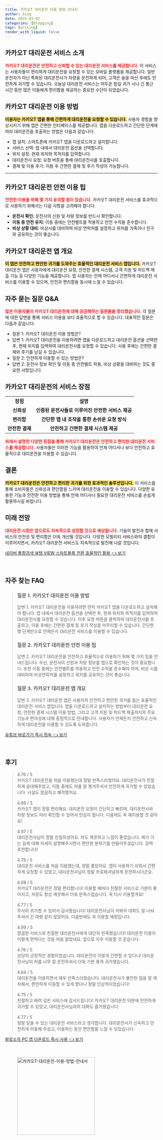 ```yaml
---
title: 카카오T 대리운전 이용 방법 안내서
author: bing
date: 2025-02-02
categories: [Blogging]
tags: [writing]
render_with_liquid: false
---
```



<h2 id='카카오T대리운전소개'>카카오T 대리운전 서비스 소개</h2>

<p><b><span style="color: #ee2323;">카카오T 대리운전은 안전하고 신뢰할 수 있는 대리운전 서비스를 제공합니다.</span></b> 이 서비스는 사용자들이 편리하게 대리운전을 요청할 수 있는 모바일 플랫폼을 제공합니다. 일반 운전자가 아닌 특화된 대리운전사가 차량을 운전하게 되어, 고객은 술을 마신 후에도 안전하게 귀가할 수 있습니다. 오늘날 대리운전 서비스는 어두운 밤길 귀가 시나 긴 통근 시간 동안 많은 이들에게 편리함을 제공하는 중요한 수단이 되었습니다.</p>

<h2 id='이용방법'>카카오T 대리운전 이용 방법</h2>

<p><b><span style="background-color: #ffe066;">이용자는 카카오T 앱을 통해 간편하게 대리운전을 요청할 수 있습니다.</span></b> 사용자 경험을 향상시키기 위해 앱은 간편한 인터페이스를 제공합니다. 앱을 다운로드하고 간단한 단계에 따라 대리운전을 호출하는 방법은 다음과 같습니다:</p>

<ul>
    <li>앱 설치: 스마트폰에 카카오T 앱을 다운로드하고 설치합니다.</li>
    <li>서비스 선택: 앱 내에서 대리운전 옵션을 선택합니다.</li>
    <li>위치 설정: 현재 위치와 목적지를 입력합니다.</li>
    <li>대리운전사 요청: 요청 버튼을 통해 대리운전사를 호출합니다.</li>
    <li>결제 및 이용 후기: 이용 후 간편한 결제 및 후기 작성이 가능합니다.</li>
</ul>

<hr />

<h2 id='안전이용팁'>카카오T 대리운전 안전 이용 팁</h2>

<p><b><span style="color: #ee2323;">안전한 이용을 위해 몇 가지 유의할 점이 있습니다.</span></b> 카카오T 대리운전 서비스를 효과적으로 사용하기 위해서는 다음 사항을 고려해야 합니다:</p>

<ul>
    <li><b>운전사 확인:</b> 운전사의 신원 및 차량 정보를 반드시 확인합니다.</li>
    <li><b>이동 중 안전 유지:</b> 이동 중에는 안전벨트를 착용하고 안전 수칙을 준수합니다.</li>
    <li><b>비상 상황 대비:</b> 비상시를 대비하여 비상 연락처를 설정하고 위치를 가족이나 친구와 공유하는 것이 좋습니다.</li>
</ul>

<h2 id='앱개요'>카카오T 대리운전 앱 개요</h2>

<p><b><span style="background-color: #ffe066;">이 앱은 안전하고 편안한 귀가를 도와주는 효율적인 대리운전 서비스 앱입니다.</span></b> 카카오T 대리운전 앱은 사용자에게 대리운전 요청, 안전한 결제 시스템, 고객 지원 및 피드백 제출 기능 등 다양한 기능을 제공합니다. 앱 사용자는 언제 어디서나 간편하게 대리운전 서비스를 이용할 수 있으며, 안전과 편리함을 동시에 느낄 수 있습니다.</p>

<h2 id='이용후기'>자주 묻는 질문 Q&A</h2>

<p><b><span style="color: #ee2323;">많은 이용자들이 카카오T 대리운전에 대해 궁금해하는 질문들을 정리했습니다.</span></b> 각 질문에 대한 답변을 통해 서비스 이용을 보다 효율적으로 할 수 있습니다. 대표적인 질문은 다음과 같습니다:</p>

<ul>
    <li>질문 1: 카카오T 대리운전 이용 방법은?</li>
    <li>답변 1: 카카오T 대리운전을 이용하려면 앱을 다운로드하고 대리운전 옵션을 선택한 후, 현재 위치를 입력하여 대리운전사를 요청할 수 있습니다. 사용 후에는 간편한 결제와 후기를 남길 수 있습니다.</li>
    <li>질문 2: 안전하게 이용할 수 있는 방법은?</li>
    <li>답변 2: 운전사 정보 확인 및 이동 중 안전벨트 착용, 비상 상황을 대비하는 것도 중요한 사항입니다.</li>
</ul>

<h2 id='서비스장점'>카카오T 대리운전의 서비스 장점</h2>

<table>
    <tr>
        <td style="text-align: center; height: 17px;"><b>장점</b></td>
        <td style="text-align: center; height: 17px;"><b>설명</b></td>
    </tr>
    <tr>
        <td style="text-align: center; height: 17px;"><b>신뢰성</b></td>
        <td style="text-align: center; height: 17px;"><b>인증된 운전사들로 이루어진 안전한 서비스 제공</b></td>
    </tr>
    <tr>
        <td style="text-align: center; height: 17px;"><b>편리함</b></td>
        <td style="text-align: center; height: 17px;"><b>간단한 앱 내 조작을 통한 손쉬운 요청 방식</b></td>
    </tr>
    <tr>
        <td style="text-align: center; height: 17px;"><b>안전한 결제</b></td>
        <td style="text-align: center; height: 17px;"><b>안전하고 간편한 결제 시스템 제공</b></td>
    </tr>
</table>

<p><b><span style="color: #ee2323;">위에서 설명한 다양한 장점을 통해 카카오T 대리운전은 안전하고 편리한 대리운전 서비스를 제공합니다.</span></b> 사용자들은 이러한 기능을 활용하여 언제 어디서나 보다 안전하고 효율적으로 대리운전을 이용할 수 있습니다.</p>

<h2 id='결론'>결론</h2>

<p><b><span style="background-color: #ffe066;">카카오T 대리운전은 안전하고 편리한 귀가를 위한 효과적인 솔루션입니다.</span></b> 이 서비스를 통해 소비자들은 신뢰성과 편안함을 느끼며 대리운전을 이용할 수 있습니다. 다양한 유용한 기능과 안전한 이용 방법을 통해 언제 어디서나 필요한 대리운전 서비스를 손쉽게 활용하시길 바랍니다.</p>

<h2 id='미래전망'>미래 전망</h2>

<p><b><span style="color: #ee2323;">대리운전 시장은 앞으로도 지속적으로 성장할 것으로 예상됩니다.</span></b> 기술의 발전과 함께 서비스의 안전성 및 편리함은 더욱 개선될 것입니다. 다양한 모빌리티 서비스와의 결합이 이루어지면서, 카카오T 대리운전 서비스도 지속적으로 발전해 나갈 것입니다.</p>


<p><a class="click-button" title="네이버 통합검색 뷰탭 VIEW 스마트블록 전환 효율적인 활용" href="https://greenforu.github.io/posts/%EB%84%A4%EC%9D%B4%EB%B2%84-%ED%86%B5%ED%95%A9%EA%B2%80%EC%83%89-%EB%B7%B0%ED%83%AD-VIEW-%EC%8A%A4%EB%A7%88%ED%8A%B8%EB%B8%94%EB%A1%9D-%EC%A0%84%ED%99%98-%ED%9A%A8%EC%9C%A8%EC%A0%81%EC%9D%B8-%ED%99%9C%EC%9A%A9/" rel="dofollow">네이버 통합검색 뷰탭 VIEW 스마트블록 전환 효율적인 활용 👈 보기</a></p><br>
<h2 id='자주_찾는_FAQ'>자주 찾는 FAQ</h2>
<div itemscope="" itemtype="https://schema.org/FAQPage"> 
<blockquote> 
<div itemscope="" itemprop="mainEntity" itemtype="https://schema.org/Question"> 
<h3 itemprop="name">질문 1. 카카오T 대리운전 이용 방법</h3> 
<div itemscope="" itemprop="acceptedAnswer" itemtype="https://schema.org/Answer"> 
<span itemprop="text"> 
<p>답변 1. 카카오T 대리운전을 이용하려면 먼저 카카오T 앱을 다운로드하고 설치해야 합니다. 앱 내에서 대리운전 옵션을 선택한 후, 현재 위치와 목적지를 입력하여 대리운전사를 요청할 수 있습니다. 이후 요청 버튼을 클릭하여 대리운전사를 호출하고, 이용 후에는 간편한 결제 및 후기 작성을 마무리할 수 있습니다. 간단한 몇 단계만으로 언제든지 대리운전 서비스를 이용할 수 있습니다.</p> 
</span> 
</div> 
</div> 

<div itemscope="" itemprop="mainEntity" itemtype="https://schema.org/Question"> 
<h3 itemprop="name">질문 2. 카카오T 대리운전 안전 이용 팁</h3> 
<div itemscope="" itemprop="acceptedAnswer" itemtype="https://schema.org/Answer"> 
<span itemprop="text"> 
<p>답변 2. 카카오T 대리운전을 안전하고 효율적으로 이용하기 위해 몇 가지 팁을 안내드립니다. 우선, 운전사의 신원과 차량 정보를 앱으로 확인하는 것이 중요합니다. 또한 이동 중에는 안전벨트를 착용하고 안전 수칙을 준수해야 하며, 비상 시를 대비하여 비상연락처를 설정하고 위치를 공유하는 것이 좋습니다.</p> 
</span> 
</div> 
</div> 

<div itemscope="" itemprop="mainEntity" itemtype="https://schema.org/Question"> 
<h3 itemprop="name">질문 3. 카카오T 대리운전 앱 개요</h3> 
<div itemscope="" itemprop="acceptedAnswer" itemtype="https://schema.org/Answer"> 
<span itemprop="text"> 
<p>답변 3. 카카오T 대리운전 앱은 사용자의 안전하고 편안한 귀가를 돕는 효율적인 대리운전 서비스 앱입니다. 앱을 다운로드하고 설치하는 방법부터 대리운전 요청, 안전한 결제 시스템 이용 방법, 그리고 고객 지원 및 피드백 제출까지의 주요 기능과 편의성에 대해 중점적으로 안내합니다. 사용자가 언제든지 안전하고 신속하게 대리운전을 이용할 수 있도록 도와줍니다.</p> 
</span> 
</div> 
</div> 
</blockquote> 
</div>
<p><a class="click-button" title="유튜브 바로가기 즉시 접속" href="https://greenforu.github.io/posts/%EC%9C%A0%ED%8A%9C%EB%B8%8C-%EB%B0%94%EB%A1%9C%EA%B0%80%EA%B8%B0-%EC%A6%89%EC%8B%9C-%EC%A0%91%EC%86%8D/" rel="dofollow">유튜브 바로가기 즉시 접속 👈 보기</a></p><br>
<h2 id='후기'>후기</h2>
<div itemscope itemtype="https://schema.org/Product">
  <blockquote>
    <div itemprop="review" itemscope itemtype="https://schema.org/Review">
      <div itemprop="reviewRating" itemscope itemtype="https://schema.org/Rating"> 
        <span itemprop="ratingValue">4.76</span> / 
        <span itemprop="bestRating">5</span> 
      </div>
      <span itemprop="reviewBody">카카오T 대리운전을 처음 이용했는데 정말 만족스러웠어요. 대리운전사가 친절하게 응대해주었고, 이동 중에도 저를 잘 챙겨주셔서 안전하게 귀가할 수 있었습니다. 시설도 깔끔하고 쾌적했어요.</span>
    </div>
    <br>
    <div itemprop="review" itemscope itemtype="https://schema.org/Review">
      <div itemprop="reviewRating" itemscope itemtype="https://schema.org/Rating"> 
        <span itemprop="ratingValue">4.88</span> / 
        <span itemprop="bestRating">5</span> 
      </div>
      <span itemprop="reviewBody">카카오T 앱이 정말 편리해요. 대리운전 요청이 간단하고 빠르며, 대리운전사와 차량 정보도 미리 확인할 수 있어서 안심이 됩니다. 다음에도 꼭 재이용할 것 같아요!</span>
    </div>
    <br>
    <div itemprop="review" itemscope itemtype="https://schema.org/Review">
      <div itemprop="reviewRating" itemscope itemtype="https://schema.org/Rating"> 
        <span itemprop="ratingValue">4.97</span> / 
        <span itemprop="bestRating">5</span> 
      </div>
      <span itemprop="reviewBody">대리운전사님이 정말 친절하셨어요. 차도 깨끗하고 느낌이 좋았습니다. 제가 가는 길에 대해 자세히 설명해주시면서 편안한 분위기를 만들어주셨습니다. 강력 추천합니다!</span>
    </div>
    <br>
    <div itemprop="review" itemscope itemtype="https://schema.org/Review">
      <div itemprop="reviewRating" itemscope itemtype="https://schema.org/Rating"> 
        <span itemprop="ratingValue">4.79</span> / 
        <span itemprop="bestRating">5</span> 
      </div>
      <span itemprop="reviewBody">대리운전 서비스를 처음 이용했는데, 정말 좋았어요. 앱이 사용하기 쉬워서 간편하게 요청할 수 있었고, 대리운전사님이 정말 프로페셔널하게 운전하시더군요.</span>
    </div>
    <br>
    <div itemprop="review" itemscope itemtype="https://schema.org/Review">
      <div itemprop="reviewRating" itemscope itemtype="https://schema.org/Rating"> 
        <span itemprop="ratingValue">4.98</span> / 
        <span itemprop="bestRating">5</span> 
      </div>
      <span itemprop="reviewBody">카카오T 대리운전은 정말 편리합니다! 이용할 때마다 친절한 서비스로 기분이 좋아지고, 차량도 항상 깨끗해서 더욱 만족스럽습니다. 꼭 다시 이용할게요!</span>
    </div>
    <br>
    <div itemprop="review" itemscope itemtype="https://schema.org/Review">
      <div itemprop="reviewRating" itemscope itemtype="https://schema.org/Rating"> 
        <span itemprop="ratingValue">4.77</span> / 
        <span itemprop="bestRating">5</span> 
      </div>
      <span itemprop="reviewBody">무사히 귀가할 수 있어서 감사했습니다! 대리운전사님이 저와의 대화도 잘 나눠주셔서 긴 여행 같지 않았어요. 다음번에도 꼭 이용할 예정입니다.</span>
    </div>
    <br>
    <div itemprop="review" itemscope itemtype="https://schema.org/Review">
      <div itemprop="reviewRating" itemscope itemtype="https://schema.org/Rating"> 
        <span itemprop="ratingValue">4.99</span> / 
        <span itemprop="bestRating">5</span> 
      </div>
      <span itemprop="reviewBody">깔끔한 서비스와 친절한 대리운전사에게 대단히 만족했습니다! 대리운전 이용이 이렇게 편하다는 것을 처음 알았네요. 앞으로 자주 이용할 것 같습니다.</span>
    </div>
    <br>
    <div itemprop="review" itemscope itemtype="https://schema.org/Review">
      <div itemprop="reviewRating" itemscope itemtype="https://schema.org/Rating"> 
        <span itemprop="ratingValue">4.76</span> / 
        <span itemprop="bestRating">5</span> 
      </div>
      <span itemprop="reviewBody">상당히 긍정적인 경험이었습니다. 대리운전이 이렇게 간편할 수 있다니! 대리운전사님이 차를 너무 잘 운전하셔서 더욱 기분 좋게 귀가했습니다.</span>
    </div>
    <br>
    <div itemprop="review" itemscope itemtype="https://schema.org/Review">
      <div itemprop="reviewRating" itemscope itemtype="https://schema.org/Rating"> 
        <span itemprop="ratingValue">4.84</span> / 
        <span itemprop="bestRating">5</span> 
      </div>
      <span itemprop="reviewBody">대리운전을 이용하면서 매우 만족스러웠습니다. 대리운전사가 불안한 점을 잘 캐치해서, 편안하게 이동할 수 있게 했다니 정말 인상적이었습니다!</span>
    </div>
    <br>
    <div itemprop="review" itemscope itemtype="https://schema.org/Review">
      <div itemprop="reviewRating" itemscope itemtype="https://schema.org/Rating"> 
        <span itemprop="ratingValue">4.75</span> / 
        <span itemprop="bestRating">5</span> 
      </div>
      <span itemprop="reviewBody">친절하고 배려 깊은 서비스에 감사드립니다! 카카오T 대리운전 덕분에 안전하게 귀가할 수 있었고, 대리운전사님과의 대화도 즐거웠습니다.</span>
    </div>
    <br>
    <div itemprop="review" itemscope itemtype="https://schema.org/Review">
      <div itemprop="reviewRating" itemscope itemtype="https://schema.org/Rating"> 
        <span itemprop="ratingValue">4.77</span> / 
        <span itemprop="bestRating">5</span> 
      </div>
      <span itemprop="reviewBody">정말 믿을 수 있는 대리운전 서비스라고 생각합니다. 대리운전사가 신속하고 안전하게 이동해 주셨고, 이용하는 동안 편안함을 느낄 수 있었습니다.</span>
    </div>
  </blockquote>
</div>
<p><a class="click-button" title="발로소득 PC 앱 다운로드 즉시 사용" href="https://greenforu.github.io/posts/%EB%B0%9C%EB%A1%9C%EC%86%8C%EB%93%9D-PC-%EC%95%B1-%EB%8B%A4%EC%9A%B4%EB%A1%9C%EB%93%9C-%EC%A6%89%EC%8B%9C-%EC%82%AC%EC%9A%A9/" rel="dofollow">발로소득 PC 앱 다운로드 즉시 사용 👈 보기</a></p><br>
<figure class="image"><img src="https://greenforu.github.io/assets/img/thumbnail/카카오T-대리운전-이용-방법-안내서.webp" alt="카카오T-대리운전-이용-방법-안내서" width="256" height="256"></figure>